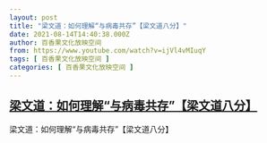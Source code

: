 ```yaml
---
layout: post
title: "梁文道：如何理解“与病毒共存”【梁文道八分】"
date: 2021-08-14T14:40:38.000Z
author: 百香果文化放映空间
from: https://www.youtube.com/watch?v=ijVl4vMIuqY
tags: [ 百香果文化放映空间 ]
categories: [ 百香果文化放映空间 ]
---
```

<!--1628952038000-->
[梁文道：如何理解“与病毒共存”【梁文道八分】](https://www.youtube.com/watch?v=ijVl4vMIuqY)
------

<div>
梁文道：如何理解“与病毒共存”【梁文道八分】
</div>
